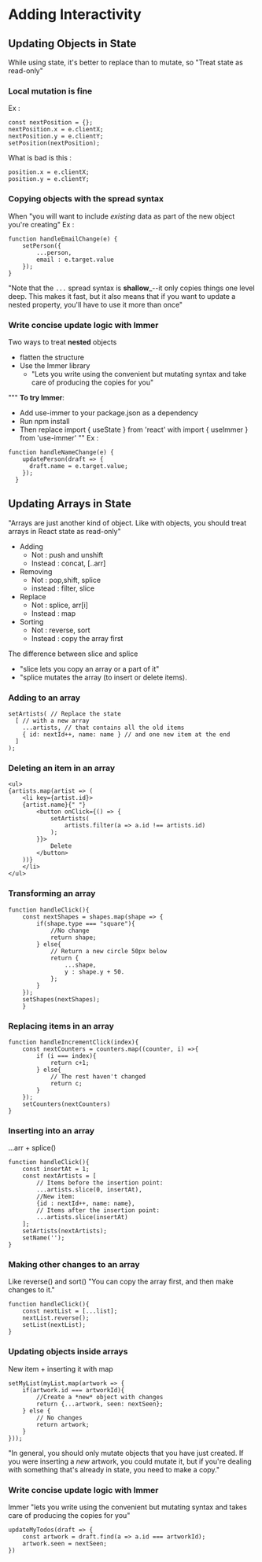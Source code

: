 # Adding Interactivity
## Updating Objects in State
While using state, it's better to replace than to mutate, so "Treat state as read-only"

### Local mutation is fine
Ex : 
```
const nextPosition = {};
nextPosition.x = e.clientX;
nextPosition.y = e.clientY;
setPosition(nextPosition);
```
What is bad is this : 
```
position.x = e.clientX;
position.y = e.clientY;
```

### Copying objects with the spread syntax
When "you will want to include _existing_ data as part of the new object you're creating"
Ex : 
```
function handleEmailChange(e) {
    setPerson({
        ...person, 
        email : e.target.value
    });
}
```
"Note that the `...` spread syntax is __shallow___--it only copies things one level deep. This makes it fast, but it also means that if you want to update a nested property, you'll have to use it more than once"

### Write concise update logic with Immer
Two ways to treat __nested__ objects
- flatten the structure
- Use the Immer library 
  - "Lets you write using the convenient but mutating syntax and take care of producing the copies for you"

"""
__To try Immer__:
- Add use-immer to your package.json as a dependency
- Run npm install
- Then replace import { useState } from 'react' with import { useImmer } from 'use-immer'
""
Ex : 
```
function handleNameChange(e) {
    updatePerson(draft => {
      draft.name = e.target.value;
    });
  }
```

## Updating Arrays in State
"Arrays are just another kind of object. Like with objects, you should treat arrays in React state as read-only"
- Adding
  - Not : push and unshift
  - Instead : concat, [..arr]
- Removing
  - Not : pop,shift, splice
  - instead : filter, slice
- Replace
  - Not : splice, arr[i]
  - Instead : map
- Sorting 
  - Not : reverse, sort
  - Instead : copy the array first

The difference between slice and splice
- "slice lets you copy an array or a part of it"
- "splice mutates the array (to insert or delete items).

### Adding to an array
```
setArtists( // Replace the state
  [ // with a new array
    ...artists, // that contains all the old items
    { id: nextId++, name: name } // and one new item at the end
  ]
);
```

### Deleting an item in an array
```
<ul>
{artists.map(artist => (
    <li key={artist.id}>
    {artist.name}{" "}
        <button onClick={() => {
            setArtists(
                artists.filter(a => a.id !== artists.id)
            );
        }}>
            Delete
        </button>
    ))}
    </li>
</ul>
```

### Transforming an array
```
function handleClick(){
    const nextShapes = shapes.map(shape => {
        if(shape.type === "square"){
            //No change
            return shape;
        } else{
            // Return a new circle 50px below
            return {
                ...shape,
                y : shape.y + 50.
            };
        }
    });
    setShapes(nextShapes);
    }
```

### Replacing items in an array
```
function handleIncrementClick(index){
    const nextCounters = counters.map((counter, i) =>{
        if (i === index){
            return c+1;
        } else{
            // The rest haven't changed
            return c;
        }
    });
    setCounters(nextCounters)
}
```

### Inserting into an array
...arr + splice()
```
function handleClick(){
    const insertAt = 1; 
    const nextArtists = [
        // Items before the insertion point: 
        ...artists.slice(0, insertAt),
        //New item:
        {id : nextId++, name: name},
        // Items after the insertion point:
        ...artists.slice(insertAt)
    ];
    setArtists(nextArtists);
    setName('');
}
```

### Making other changes to an array
Like reverse() and sort()
"You can copy the array first, and then make changes to it."

```
function handleClick(){
    const nextList = [...list];
    nextList.reverse();
    setList(nextList);
}
```

### Updating objects inside arrays
New item + inserting it with map
```
setMyList(myList.map(artwork => {
    if(artwork.id === artworkId){
        //Create a *new* object with changes
        return {...artwork, seen: nextSeen};
    } else {
        // No changes
        return artwork;
    }
}));
```
"In general, you should only mutate objects that you have just created. If you were inserting a _new_ artwork, you could mutate it, but if you're dealing with something that's already in state, you need to make a copy."

### Write concise update logic with Immer
Immer "lets you write using the convenient but mutating syntax and takes care of producing the copies for you"
```
updateMyTodos(draft => {
    const artwork = draft.find(a => a.id === artworkId);
    artwork.seen = nextSeen;
})